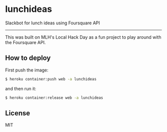 # lunchideas

Slackbot for lunch ideas using Foursquare API

---

This was built on MLH's Local Hack Day as a fun project to play around with the Foursquare API.

## How to deploy

First push the image:

```sh
$ heroku container:push web -a lunchideas
```

and then run it:

```sh
$ heroku container:release web -a lunchideas
```

## License

MIT
